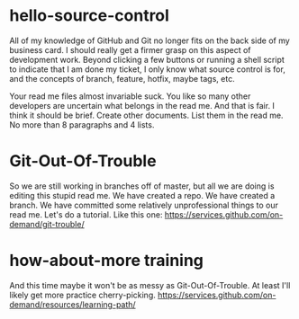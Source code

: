 # hello-source-control
All of my knowledge of GitHub and Git no longer fits on the back side of my business card. I should really get a firmer grasp on this aspect of development work. Beyond clicking a few buttons or running a shell script to indicate that I am done my ticket, I only know what source control is for, and the concepts of branch, feature, hotfix, maybe tags, etc.

Your read me files almost invariable suck. You like so many other developers are uncertain what belongs in the read me. And that is fair. I think it should be brief. Create other documents. List them in the read me. No more than 8 paragraphs and 4 lists.

# Git-Out-Of-Trouble
So we are still working in branches off of master, but all we are doing is editing this stupid read me. We have created a repo. We have created a branch. We have committed some relatively unprofessional things to our read me. Let's do a tutorial. Like this one: https://services.github.com/on-demand/git-trouble/

# how-about-more training
And this time maybe it won't be as messy as Git-Out-Of-Trouble. At least I'll likely get more practice cherry-picking.
https://services.github.com/on-demand/resources/learning-path/
